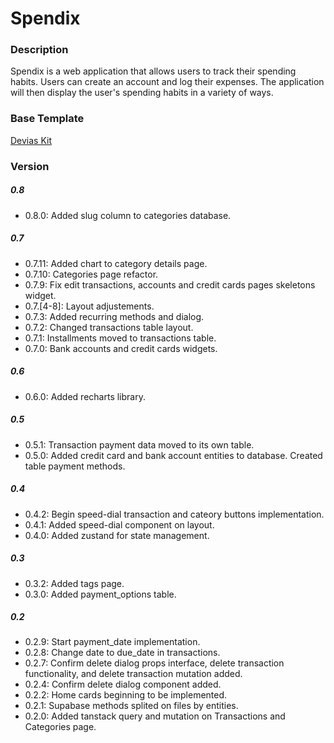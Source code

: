 # Spendix

### Description 

Spendix is a web application that allows users to track their spending habits. Users can create an account and log their expenses. The application will then display the user's spending habits in a variety of ways.

### Base Template

[Devias Kit](https://github.com/devias-io/material-kit-react)

### Version

##### 0.8
- 0.8.0: Added slug column to categories database. 

##### 0.7
- 0.7.11: Added chart to category details page.
- 0.7.10: Categories page refactor.
- 0.7.9: Fix edit transactions, accounts and credit cards pages skeletons widget.
- 0.7.[4-8]: Layout adjustements.
- 0.7.3: Added recurring methods and dialog.
- 0.7.2: Changed transactions table layout.
- 0.7.1: Installments moved to transactions table.
- 0.7.0: Bank accounts and credit cards widgets.

##### 0.6
- 0.6.0: Added recharts library.

##### 0.5
- 0.5.1: Transaction payment data moved to its own table.
- 0.5.0: Added credit card and bank account entities to database. Created table payment methods.

##### 0.4
- 0.4.2: Begin speed-dial transaction and cateory buttons implementation.
- 0.4.1: Added speed-dial component on layout.
- 0.4.0: Added zustand for state management.

##### 0.3
- 0.3.2: Added tags page.
- 0.3.0: Added payment_options table.

##### 0.2
- 0.2.9: Start payment_date implementation.
- 0.2.8: Change date to due_date in transactions.
- 0.2.7: Confirm delete dialog props interface, delete transaction functionality, and delete transaction mutation added.
- 0.2.4: Confirm delete dialog component added.
- 0.2.2: Home cards beginning to be implemented.
- 0.2.1: Supabase methods splited on files by entities.
- 0.2.0: Added tanstack query and mutation on Transactions and Categories page.
